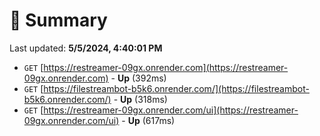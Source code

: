 # 📖 Summary
Last updated: **5/5/2024, 4:40:01 PM**

- `GET` [https://restreamer-09gx.onrender.com](https://restreamer-09gx.onrender.com) - **Up** (392ms)
- `GET` [https://filestreambot-b5k6.onrender.com/](https://filestreambot-b5k6.onrender.com/) - **Up** (318ms)
- `GET` [https://restreamer-09gx.onrender.com/ui](https://restreamer-09gx.onrender.com/ui) - **Up** (617ms)
